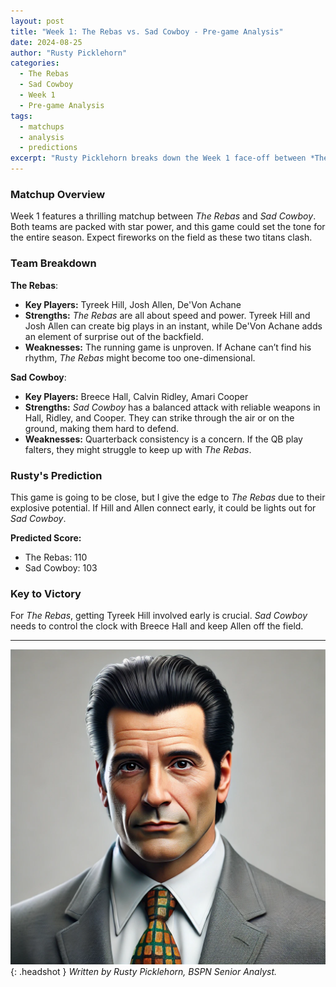 ```yaml
---
layout: post
title: "Week 1: The Rebas vs. Sad Cowboy - Pre-game Analysis"
date: 2024-08-25
author: "Rusty Picklehorn"
categories:
  - The Rebas
  - Sad Cowboy
  - Week 1
  - Pre-game Analysis
tags:
  - matchups
  - analysis
  - predictions
excerpt: "Rusty Picklehorn breaks down the Week 1 face-off between *The Rebas* and *Sad Cowboy*. With star power on both sides, this matchup could set the tone for the entire season. Who will come out on top in this high-stakes battle?"
---
```


### **Matchup Overview**

Week 1 features a thrilling matchup between _The Rebas_ and _Sad Cowboy_. Both teams are packed with star power, and this game could set the tone for the entire season. Expect fireworks on the field as these two titans clash.

### **Team Breakdown**

**The Rebas**:

- **Key Players:** Tyreek Hill, Josh Allen, De'Von Achane
- **Strengths:** _The Rebas_ are all about speed and power. Tyreek Hill and Josh Allen can create big plays in an instant, while De'Von Achane adds an element of surprise out of the backfield.
- **Weaknesses:** The running game is unproven. If Achane can’t find his rhythm, _The Rebas_ might become too one-dimensional.

**Sad Cowboy**:

- **Key Players:** Breece Hall, Calvin Ridley, Amari Cooper
- **Strengths:** _Sad Cowboy_ has a balanced attack with reliable weapons in Hall, Ridley, and Cooper. They can strike through the air or on the ground, making them hard to defend.
- **Weaknesses:** Quarterback consistency is a concern. If the QB play falters, they might struggle to keep up with _The Rebas_.

### **Rusty's Prediction**

This game is going to be close, but I give the edge to _The Rebas_ due to their explosive potential. If Hill and Allen connect early, it could be lights out for _Sad Cowboy_.

**Predicted Score:**

- The Rebas: 110
- Sad Cowboy: 103

### **Key to Victory**

For _The Rebas_, getting Tyreek Hill involved early is crucial. _Sad Cowboy_ needs to control the clock with Breece Hall and keep Allen off the field.

---

![Rusty Picklehorn](/assets/images/contributors/rusty_picklehorn.webp){: .headshot }
_Written by Rusty Picklehorn, BSPN Senior Analyst._
